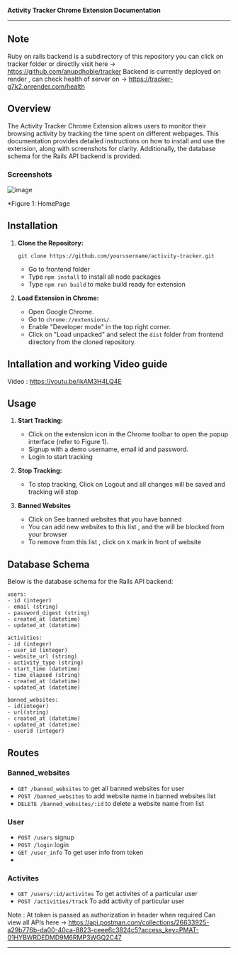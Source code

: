 **Activity Tracker Chrome Extension Documentation**

---
## Note
Ruby on rails backend is a subdirectory of this repository you can click on tracker folder or directlly visit here -> https://github.com/anupdhoble/tracker
Backend is currently deployed on render , can check health of server on -> https://tracker-g7k2.onrender.com/health
## Overview

The Activity Tracker Chrome Extension allows users to monitor their browsing activity by tracking the time spent on different webpages. This documentation provides detailed instructions on how to install and use the extension, along with screenshots for clarity. Additionally, the database schema for the Rails API backend is provided.

### Screenshots

![image](https://github.com/anupdhoble/Activity_Tracker/assets/83175840/a525b01d-3093-4890-bb0d-350b63592693)


*Figure 1: HomePage
## Installation

1. **Clone the Repository:** 
   ```
   git clone https://github.com/yourusername/activity-tracker.git
   ```
   - Go to frontend folder
   - Type `npm install` to install all node packages
   - Type `npm run build` to make build ready for extension

2. **Load Extension in Chrome:**
   - Open Google Chrome.
   - Go to `chrome://extensions/`.
   - Enable "Developer mode" in the top right corner.
   - Click on "Load unpacked" and select the `dist` folder from frontend directory from the cloned repository.
## Intallation and working Video guide
Video : https://youtu.be/ikAM3H4LQ4E

## Usage

1. **Start Tracking:**
   - Click on the extension icon in the Chrome toolbar to open the popup interface (refer to Figure 1).
   - Signup with a demo username, email id and password.
   - Login to start tracking 

2. **Stop Tracking:**
   - To stop tracking, Click on Logout and all changes will be saved and tracking will stop

3. **Banned Websites**
   - Click on See banned websites that you have banned
   - You can add new websites to this list , and the will be blocked from your browser
   - To remove from this list , click on `X` mark in front of website
## Database Schema

Below is the database schema for the Rails API backend:

```
users:
- id (integer)
- email (string)
- password_digest (string)
- created_at (datetime)
- updated_at (datetime)

activities:
- id (integer)
- user_id (integer)
- website_url (string)
- activity_type (string)
- start_time (datetime)
- time_elapsed (string)
- created_at (datetime)
- updated_at (datetime)

banned_websites:
- id(integer)
- url(string)
- created_at (datetime)
- updated_at (datetime)
- userid (integer)
```
## Routes
### Banned_websites
- `GET /banned_websites` to get all banned websites for user
- `POST /banned_websites` to add website name in banned websites list
- `DELETE /banned_websites/:id` to delete a website name from list
  
### User
- `POST /users` signup
- `POST /login` login
- `GET /user_info` To get user info from token
- 
### Activites
- `GET /users/:id/activites` To get activites of a particular user
- `POST /activities/track` To add activity of particular user
  
Note : At token is passed as authorization in header when required
Can view all APIs here -> https://api.postman.com/collections/26633925-a29b776b-da00-40ca-8823-ceee6c3824c5?access_key=PMAT-01HYBWRDEDMD9M6RMP3WGQ2C47


---
